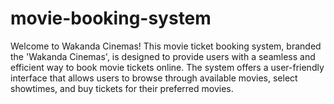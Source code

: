 # movie-booking-system
Welcome to Wakanda Cinemas! This movie ticket booking system, branded the 'Wakanda Cinemas', is designed to provide users with a seamless and efficient way to book movie tickets online. The system offers a user-friendly interface that allows users to browse through available movies, select showtimes, and buy tickets for their preferred movies.

